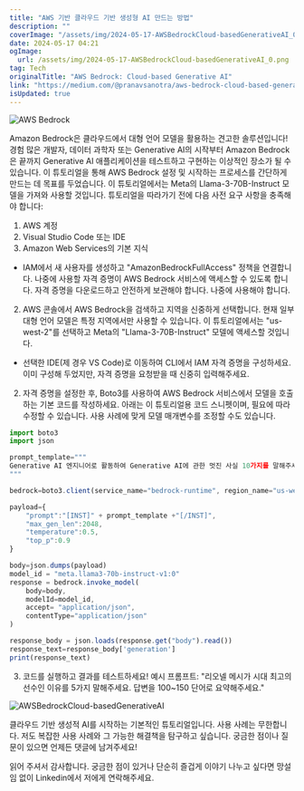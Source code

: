 ```yaml
---
title: "AWS 기반 클라우드 기반 생성형 AI 만드는 방법"
description: ""
coverImage: "/assets/img/2024-05-17-AWSBedrockCloud-basedGenerativeAI_0.png"
date: 2024-05-17 04:21
ogImage:
  url: /assets/img/2024-05-17-AWSBedrockCloud-basedGenerativeAI_0.png
tag: Tech
originalTitle: "AWS Bedrock: Cloud-based Generative AI"
link: "https://medium.com/@pranavsanotra/aws-bedrock-cloud-based-generative-ai-23694dfce3d7"
isUpdated: true
---
```


![AWS Bedrock](/assets/img/2024-05-17-AWSBedrockCloud-basedGenerativeAI_0.png)

Amazon Bedrock은 클라우드에서 대형 언어 모델을 활용하는 견고한 솔루션입니다! 경험 많은 개발자, 데이터 과학자 또는 Generative AI의 시작부터 Amazon Bedrock은 끝까지 Generative AI 애플리케이션을 테스트하고 구현하는 이상적인 장소가 될 수 있습니다.
이 튜토리얼을 통해 AWS Bedrock 설정 및 시작하는 프로세스를 간단하게 만드는 데 목표를 두었습니다. 이 튜토리얼에서는 Meta의 Llama-3-70B-Instruct 모델을 가져와 사용할 것입니다. 튜토리얼을 따라가기 전에 다음 사전 요구 사항을 충족해야 합니다:

1. AWS 계정
2. Visual Studio Code 또는 IDE
3. Amazon Web Services의 기본 지식

- IAM에서 새 사용자를 생성하고 "AmazonBedrockFullAccess" 정책을 연결합니다. 나중에 사용할 자격 증명이 AWS Bedrock 서비스에 액세스할 수 있도록 합니다. 자격 증명을 다운로드하고 안전하게 보관해야 합니다. 나중에 사용해야 합니다.

2. AWS 콘솔에서 AWS Bedrock을 검색하고 지역을 신중하게 선택합니다. 현재 일부 대형 언어 모델은 특정 지역에서만 사용할 수 있습니다. 이 튜토리얼에서는 "us-west-2"를 선택하고 Meta의 "Llama-3-70B-Instruct" 모델에 액세스할 것입니다.

<!-- seedividend - 사각형 -->

<ins class="adsbygoogle"
     style="display:block"
     data-ad-client="ca-pub-4877378276818686"
     data-ad-slot="1898504329"
     data-ad-format="auto"
     data-full-width-responsive="true"></ins>

<script>
     (adsbygoogle = window.adsbygoogle || []).push({});
</script>

- 선택한 IDE(제 경우 VS Code)로 이동하여 CLI에서 IAM 자격 증명을 구성하세요. 이미 구성해 두었지만, 자격 증명을 요청받을 때 신중히 입력해주세요.

2. 자격 증명을 설정한 후, Boto3를 사용하여 AWS Bedrock 서비스에서 모델을 호출하는 기본 코드를 작성하세요. 아래는 이 튜토리얼용 코드 스니펫이며, 필요에 따라 수정할 수 있습니다. 사용 사례에 맞게 모델 매개변수를 조정할 수도 있습니다.

```js
import boto3
import json

prompt_template="""
Generative AI 엔지니어로 활동하여 Generative AI에 관한 멋진 사실 10가지를 말해주세요.
"""

bedrock=boto3.client(service_name="bedrock-runtime", region_name="us-west-2")

payload={
    "prompt":"[INST]" + prompt_template +"[/INST]",
    "max_gen_len":2048,
    "temperature":0.5,
    "top_p":0.9
}

body=json.dumps(payload)
model_id = "meta.llama3-70b-instruct-v1:0"
response = bedrock.invoke_model(
    body=body,
    modelId=model_id,
    accept= "application/json",
    contentType="application/json"
)

response_body = json.loads(response.get("body").read())
response_text=response_body['generation']
print(response_text)
```

3. 코드를 실행하고 결과를 테스트하세요!
   예시 프롬프트: "리오넬 메시가 시대 최고의 선수인 이유를 5가지 말해주세요. 답변을 100~150 단어로 요약해주세요."

<!-- seedividend - 사각형 -->

<ins class="adsbygoogle"
     style="display:block"
     data-ad-client="ca-pub-4877378276818686"
     data-ad-slot="1898504329"
     data-ad-format="auto"
     data-full-width-responsive="true"></ins>

<script>
     (adsbygoogle = window.adsbygoogle || []).push({});
</script>

![AWSBedrockCloud-basedGenerativeAI](/assets/img/2024-05-17-AWSBedrockCloud-basedGenerativeAI_1.png)

클라우드 기반 생성적 AI를 시작하는 기본적인 튜토리얼입니다. 사용 사례는 무한합니다. 저도 복잡한 사용 사례와 그 가능한 해결책을 탐구하고 싶습니다. 궁금한 점이나 질문이 있으면 언제든 댓글에 남겨주세요!

읽어 주셔서 감사합니다. 궁금한 점이 있거나 단순히 즐겁게 이야기 나누고 싶다면 망설임 없이 Linkedin에서 저에게 연락해주세요.
